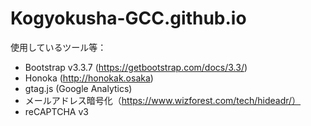 # Kogyokusha-GCC.github.io

使用しているツール等：

- Bootstrap v3.3.7 (https://getbootstrap.com/docs/3.3/)  
- Honoka (http://honokak.osaka)  
- gtag.js (Google Analytics)  
- メールアドレス暗号化（https://www.wizforest.com/tech/hideadr/）
- reCAPTCHA v3
